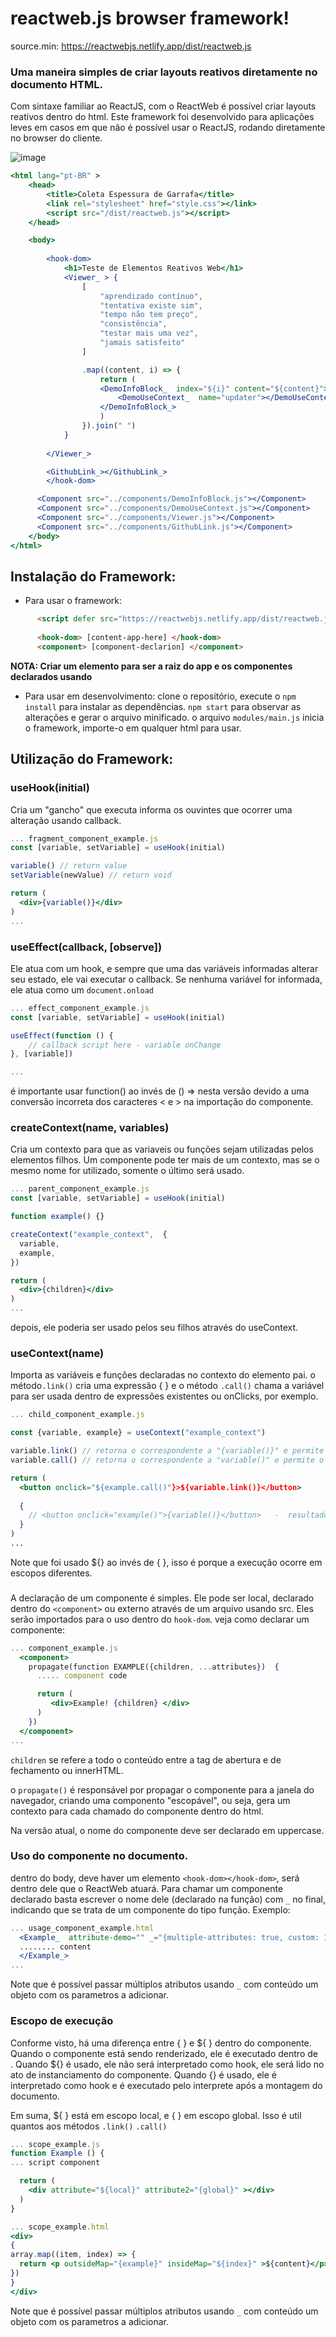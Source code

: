 ﻿# reactweb.js browser framework!

source.min: https://reactwebjs.netlify.app/dist/reactweb.js

### Uma maneira simples de criar layouts reativos diretamente no documento HTML.

Com sintaxe familiar ao ReactJS, com o ReactWeb é possível criar layouts reativos dentro do html. 
Este framework foi desenvolvido para aplicações leves em casos em que não é possível usar o ReactJS, rodando diretamente no browser do cliente.

![image](https://github.com/HugoRodriguesQW/reactweb-js/assets/71078903/2266efd0-b21d-46a4-aecb-f2a4a921713f)


```jsx
<html lang="pt-BR" >
    <head>
        <title>Coleta Espessura de Garrafa</title>
        <link rel="stylesheet" href="style.css"></link>
        <script src="/dist/reactweb.js"></script>
    </head>

    <body>
       
        <hook-dom>
            <h1>Teste de Elementos Reativos Web</h1>
            <Viewer_ > {
                [
                    "aprendizado contínuo",
                    "tentativa existe sim",
                    "tempo não tem preço",
                    "consistência",
                    "testar mais uma vez",
                    "jamais satisfeito"
                ]

                .map((content, i) => {
                    return (
                    <DemoInfoBlock_  index="${i}" content="${content}">
                        <DemoUseContext_  name="updater"></DemoUseContext_>
                    </DemoInfoBlock_>
                    )
                }).join(" ")
            }
            
        </Viewer_>

        <GithubLink_></GithubLink_>
        </hook-dom>

      <Component src="../components/DemoInfoBlock.js"></Component>
      <Component src="../components/DemoUseContext.js"></Component>
      <Component src="../components/Viewer.js"></Component>
      <Component src="../components/GithubLink.js"></Component>
    </body> 
</html>
```

## Instalação do Framework:
- Para usar o framework:

```html
      <script defer src="https://reactwebjs.netlify.app/dist/reactweb.js"></script>
      
      <hook-dom> [content-app-here] </hook-dom>
      <component> [component-declarion] </component>
```

<strong>NOTA: Criar um elemento <hook-dom> para ser a raiz do app e os componentes declarados usando <component></strong>

- Para usar em desenvolvimento:
    clone o repositório, execute o ```npm install``` para instalar as dependências.  ```npm start``` para observar as alterações e gerar o arquivo minificado.
    o arquivo ```modules/main.js``` inicia o framework, importe-o em qualquer html para usar.

## Utilização do Framework:

### useHook(initial)
Cria um "gancho" que executa informa os ouvintes que ocorrer uma alteração usando callback.
```jsx
... fragment_component_example.js
const [variable, setVariable] = useHook(initial)

variable() // return value
setVariable(newValue) // return void

return (
  <div>{variable()}</div> 
)
...
```
### useEffect(callback, [observe])
Ele atua com um hook, e sempre que uma das variáveis informadas alterar seu estado, ele vai executar o callback.
Se nenhuma variável for informada, ele atua  como um ```document.onload```
```jsx
... effect_component_example.js
const [variable, setVariable] = useHook(initial)

useEffect(function () {
    // callback script here - variable onChange
}, [variable])

...
```
é importante usar function() ao invés de () => nesta versão devido a uma conversão incorreta dos caracteres <  e  > na importação do componente.

### createContext(name, variables)
Cria um contexto para que as variaveis ou funções sejam utilizadas pelos elementos filhos.
Um componente pode ter mais de um contexto, mas se o mesmo nome for utilizado, somente o último será usado. 
```jsx
... parent_component_example.js
const [variable, setVariable] = useHook(initial)

function example() {}

createContext("example_context",  {
  variable,
  example,
})

return (
  <div>{children}</div> 
)
...
```
depois, ele poderia ser usado pelos seu filhos através do useContext.

### useContext(name)
Importa as variáveis e funções declaradas no contexto do elemento pai. o método```.link()``` cria uma expressão { } 
e o método ```.call()``` chama a variável para ser usada dentro de expressões existentes ou onClicks, por exemplo.
```jsx
... child_component_example.js

const {variable, example} = useContext("example_context")

variable.link() // retorna o correspondente a "{variable()}" e permite chamar a função
variable.call() // retorna o correspondente a "variable()" e permite o uso em callback etc

return (
  <button onclick="${example.call()"}>${variable.link()}</button> 
  
  { 
    // <button onclick="example()">{variable()}</button>   -  resultado 
  }
)
...
```
Note que foi usado ${} ao invés de { }, isso é porque a execução ocorre em escopos diferentes.

### <component>
A declaração de um componente é simples. Ele pode ser local, declarado dentro do ```<component>``` ou externo através de um arquivo usando src.
Eles serão importados para o uso dentro do ```hook-dom```. veja como declarar um componente:
```jsx
... component_example.js
  <component>
    propagate(function EXAMPLE({children, ...attributes})  {
      ..... component code

      return (
         <div>Example! {children} </div>
      )
    })
  </component>
...
```
```children``` se refere a todo o conteúdo entre a tag de abertura e de fechamento ou innerHTML.

o ```propagate()``` é responsável por propagar o componente para a janela do navegador, criando uma componento "escopável", ou seja,
gera um contexto para cada chamado do componente dentro do html. 

Na versão atual, o nome do componente deve ser declarado em uppercase.

### Uso do componente no documento.
dentro do body, deve haver um elemento ```<hook-dom></hook-dom>```, será dentro dele que o ReactWeb atuará.
Para chamar um componente declarado basta escrever o nome dele (declarado na função) com ```_``` no final,
indicando que se trata de um componente do tipo função. Exemplo:
```jsx
... usage_component_example.html
  <Example_  attribute-demo="" _="{multiple-attributes: true, custom: 1234}" >
  ........ content
  </Example_>
...
```
Note que é possível passar múltiplos atributos usando ```_``` com conteúdo um objeto com os parametros a adicionar.


### Escopo de execução
Conforme visto, há uma diferença entre { } e ${ } dentro do componente.
Quando o componente está sendo renderizado, ele é executado dentro de ` `. Quando ${} é usado, ele não será interpretado como hook, ele será lido 
no ato de instanciamento do componente. Quando {} é usado, ele é interpretado como hook e é executado pelo interprete após a montagem do documento.

Em suma,  ${ } está em escopo local, e  { } em escopo global. Isso é util quantos aos métodos  ```.link()```  ```.call()```

```jsx
... scope_example.js
function Example () {
... script component

  return (
    <div attribute="${local}" attribute2="{global}" ></div>
  )
}

... scope_example.html
<div>
{
array.map((item, index) => {
  return <p outsideMap="{example}" insideMap="${index}" >${content}</p>
})
}
</div>

```
Note que é possível passar múltiplos atributos usando ```_``` com conteúdo um objeto com os parametros a adicionar.
